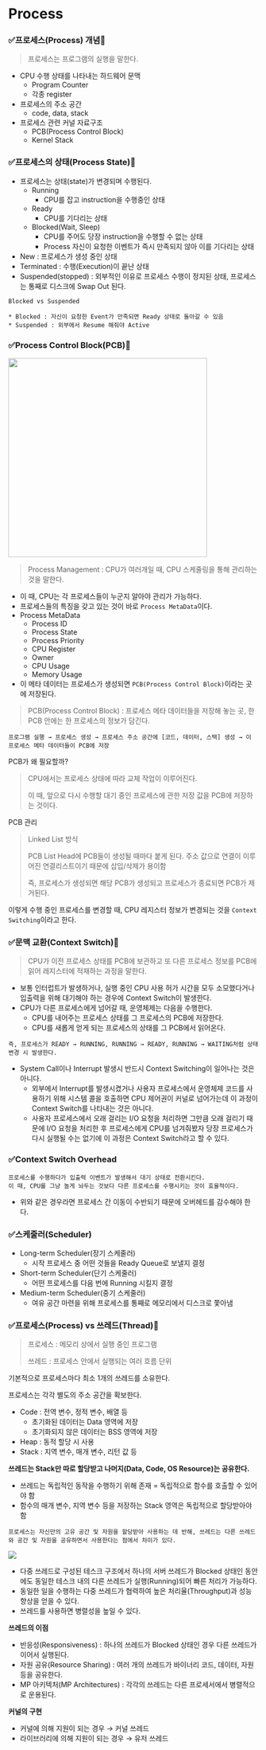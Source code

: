# Process

### ✅프로세스(Process) 개념🌟

> 프로세스는 프로그램의 실행을 말한다.
* CPU 수행 상태를 나타내는 하드웨어 문맥
  * Program Counter
  * 각종 register
* 프로세스의 주소 공간
  * code, data, stack
* 프로세스 관련 커널 자료구조
  * PCB(Process Control Block)
  * Kernel Stack
  
### ✅프로세스의 상태(Process State)🌟

* 프로세스는 상태(state)가 변경되며 수행된다.
  * Running
    * CPU를 잡고 instruction을 수행중인 상태
  * Ready
    * CPU를 기다리는 상태
  * Blocked(Wait, Sleep)
    * CPU를 주어도 당장 instruction을 수행할 수 없는 상태
    * Process 자신이 요청한 이벤트가 즉시 만족되지 않아 이를 기다리는 상태
* New : 프로세스가 생성 중인 상태
* Terminated : 수행(Execution)이 끝난 상태
* Suspended(stopped) : 외부적인 이유로 프로세스 수행이 정지된 상태, 프로세스는 통째로 디스크에 Swap Out 된다.

```text
Blocked vs Suspended

* Blocked : 자신이 요청한 Event가 만족되면 Ready 상태로 돌아갈 수 있음
* Suspended : 외부에서 Resume 해줘야 Active
```

### ✅Process Control Block(PCB)🌟

<img src="https://t1.daumcdn.net/cfile/tistory/25673A5058F211C224" width="400">

> Process Management : CPU가 여러개일 때, CPU 스케줄링을 통해 관리하는 것을 말한다.
* 이 때, CPU는 각 프로세스들이 누군지 알아야 관리가 가능하다.
* 프로세스들의 특징을 갖고 있는 것이 바로 `Process MetaData`이다.
* Process MetaData
  * Process ID
  * Process State
  * Process Priority
  * CPU Register
  * Owner
  * CPU Usage
  * Memory Usage
* 이 메타 데이터는 프로세스가 생성되면 `PCB(Process Control Block)`이라는 곳에 저장된다.

> PCB(Process Control Block) : 프로세스 메타 데이터들을 저장해 놓는 곳, 한 PCB 안에는 한 프로세스의 정보가 담긴다.

```text
프로그램 실행 → 프로세스 생성 → 프로세스 주소 공간에 [코드, 데이터, 스택] 생성 → 이 프로세스 메타 데이터들이 PCB에 저장
```

PCB가 왜 필요할까? 
> CPU에서는 프로세스 상태에 따라 교체 작업이 이루어진다.
> 
> 이 때, 앞으로 다시 수행할 대기 중인 프로세스에 관한 저장 값을 PCB에 저장하는 것이다.

PCB 관리
> Linked List 방식
> 
> PCB List Head에 PCB들이 생성될 때마다 붙게 된다. 주소 값으로 연결이 이루어진 연결리스트이기 때문에 삽입/삭제가 용이함
> 
> 즉, 프로세스가 생성되면 해당 PCB가 생성되고 프로세스가 종료되면 PCB가 제거된다.

이렇게 수행 중인 프로세스를 변경할 때, CPU 레지스터 정보가 변경되는 것을 `Context Switching`이라고 한다.

### ✅문맥 교환(Context Switch)🌟

> CPU가 이전 프로세스 상태를 PCB에 보관하고 또 다른 프로세스 정보를 PCB에 읽어 레지스터에 적재하는 과정을 말한다.
* 보통 인터럽트가 발생하거나, 실행 중인 CPU 사용 허가 시간을 모두 소모했다거나 입출력을 위해 대기해야 하는 경우에 Context Switch이 발생한다.
* CPU가 다른 프로세스에게 넘어갈 때, 운영체제는 다음을 수행한다.
  * CPU를 내어주는 프로세스 상태를 그 프로세스의 PCB에 저장한다.
  * CPU를 새롭게 얻게 되는 프로세스의 상태를 그 PCB에서 읽어온다.

```text
즉, 프로세스가 READY → RUNNING, RUNNING → READY, RUNNING → WAITING처럼 상태 변경 시 발생한다.
```

* System Call이나 Interrupt 발생시 반드시 Context Switching이 일어나는 것은 아니다.
  * 외부에서 Interrupt를 발생시켰거나 사용자 프로세스에서 운영체제 코드를 사용하기 위해 시스템 콜을 호출하면 CPU 제어권이 커널로 넘어가는데 이 과정이 Context Switch를 나타내는 것은 아니다.
  * 사용자 프로세스에서 오래 걸리는 I/O 요청을 처리하면 그만큼 오래 걸리기 때문에 I/O 요청을 처리한 후 프로세스에게 CPU를 넘겨줘봤자 당장 프로세스가 다시 실행될 수는 없기에 이 과정은 Context Switch라고 할 수 있다.

### ✅Context Switch Overhead

```text
프로세스를 수행하다가 입출력 이벤트가 발생해서 대기 상태로 전환시킨다.
이 때, CPU를 그냥 놀게 놔두는 것보다 다른 프로세스를 수행시키는 것이 효율적이다.
```
* 위와 같은 경우라면 프로세스 간 이동이 수반되기 때문에 오버헤드를 감수해야 한다.

### ✅스케줄러(Scheduler)

* Long-term Scheduler(장기 스케줄러)
  * 시작 프로세스 중 어떤 것들을 Ready Queue로 보낼지 결정
* Short-term Scheduler(단기 스케줄러)
  * 어떤 프로세스를 다음 번에 Running 시킬지 결정
* Medium-term Scheduler(중기 스케줄러)
  * 여유 공간 마련을 위해 프로세스를 통째로 메모리에서 디스크로 쫓아냄

### ✅프로세스(Process) vs 쓰레드(Thread)🌟

> 프로세스 : 메모리 상에서 실행 중인 프로그램
> 
> 쓰레드 : 프로세스 안에서 실행되는 여러 흐름 단위

기본적으로 프로세스마다 최소 1개의 쓰레드를 소유한다.

프로세스는 각각 별도의 주소 공간을 확보한다.
- Code : 전역 변수, 정적 변수, 배열 등
  - 초기화된 데이터는 Data 영역에 저장
  - 초기화되지 않은 데이터는 BSS 영역에 저장
- Heap : 동적 할당 시 사용
- Stack : 지역 변수, 매개 변수, 리턴 값 등

**쓰레드는 Stack만 따로 할당받고 나머지(Data, Code, OS Resource)는 공유한다.**

- 쓰레드는 독립적인 동작을 수행하기 위해 존재 = 독립적으로 함수를 호출할 수 있어야 함
- 함수의 매개 변수, 지역 변수 등을 저장하는 Stack 영역은 독립적으로 할당받아야 함

```text
프로세스는 자신만의 고유 공간 및 자원을 할당받아 사용하는 데 반해, 쓰레드는 다른 쓰레드와 공간 및 자원을 공유하면서 사용한다는 점에서 차이가 있다.
```

<img src="https://goodgid.github.io/assets/img/os/what_is_thread_1.png">

- 다중 쓰레드로 구성된 테스크 구조에서 하나의 서버 쓰레드가 Blocked 상태인 동안에도 동일한 테스크 내의 다른 쓰레드가 실행(Running)되어 빠른 처리가 가능하다.
- 동일한 일을 수행하는 다중 쓰레드가 협력하여 높은 처리율(Throughput)과 성능 향상을 얻을 수 있다.
- 쓰레드를 사용하면 병렬성을 높일 수 있다.

**쓰레드의 이점**

* 반응성(Responsiveness) : 하나의 쓰레드가 Blocked 상태인 경우 다른 쓰레드가 이어서 실행된다.
* 자원 공유(Resource Sharing) : 여러 개의 쓰레드가 바이너리 코드, 데이터, 자원 등을 공유한다.
* MP 아키텍처(MP Architectures) : 각각의 쓰레드는 다른 프로세서에서 병렬적으로 운용된다.

**커널의 구현**

* 커널에 의해 지원이 되는 경우 → 커널 쓰레드
* 라이브러리에 의해 지원이 되는 경우 → 유저 쓰레드